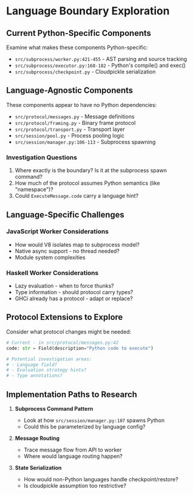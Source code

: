 # Language Boundary Exploration

## Current Python-Specific Components

Examine what makes these components Python-specific:

- `src/subprocess/worker.py:421-455` - AST parsing and source tracking
- `src/subprocess/executor.py:168-182` - Python's compile() and exec()
- `src/subprocess/checkpoint.py` - Cloudpickle serialization

## Language-Agnostic Components

These components appear to have no Python dependencies:

- `src/protocol/messages.py` - Message definitions
- `src/protocol/framing.py` - Binary frame protocol
- `src/protocol/transport.py` - Transport layer
- `src/session/pool.py` - Process pooling logic
- `src/session/manager.py:106-113` - Subprocess spawning

### Investigation Questions

1. Where exactly is the boundary? Is it at the subprocess spawn command?
2. How much of the protocol assumes Python semantics (like "namespace")?
3. Could `ExecuteMessage.code` carry a language hint?

## Language-Specific Challenges

### JavaScript Worker Considerations

- How would V8 isolates map to subprocess model?
- Native async support - no thread needed?
- Module system complexities

### Haskell Worker Considerations  

- Lazy evaluation - when to force thunks?
- Type information - should protocol carry types?
- GHCi already has a protocol - adapt or replace?

## Protocol Extensions to Explore

Consider what protocol changes might be needed:

```python
# Current - in src/protocol/messages.py:42
code: str = Field(description="Python code to execute")

# Potential investigation areas:
# - Language field?
# - Evaluation strategy hints?
# - Type annotations?
```

## Implementation Paths to Research

1. **Subprocess Command Pattern**
   - Look at how `src/session/manager.py:107` spawns Python
   - Could this be parameterized by language config?

2. **Message Routing**
   - Trace message flow from API to worker
   - Where would language routing happen?

3. **State Serialization**
   - How would non-Python languages handle checkpoint/restore?
   - Is cloudpickle assumption too restrictive?